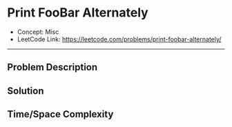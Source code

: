 # Print FooBar Alternately

- Concept: Misc
- LeetCode Link: https://leetcode.com/problems/print-foobar-alternately/

---

## Problem Description

## Solution

## Time/Space Complexity

